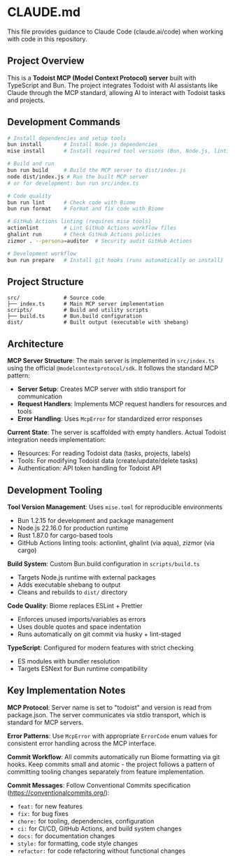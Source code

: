 # CLAUDE.md

This file provides guidance to Claude Code (claude.ai/code) when working with code in this repository.

## Project Overview

This is a **Todoist MCP (Model Context Protocol) server** built with TypeScript and Bun. The project integrates Todoist with AI assistants like Claude through the MCP standard, allowing AI to interact with Todoist tasks and projects.

## Development Commands

```bash
# Install dependencies and setup tools
bun install       # Install Node.js dependencies
mise install      # Install required tool versions (Bun, Node.js, linting tools)

# Build and run
bun run build     # Build the MCP server to dist/index.js
node dist/index.js # Run the built MCP server
# or for development: bun run src/index.ts

# Code quality
bun run lint      # Check code with Biome
bun run format    # Format and fix code with Biome

# GitHub Actions linting (requires mise tools)
actionlint        # Lint GitHub Actions workflow files
ghalint run       # Check GitHub Actions policies
zizmor . --persona=auditor  # Security audit GitHub Actions

# Development workflow
bun run prepare   # Install git hooks (runs automatically on install)
```

## Project Structure

```
src/              # Source code
├── index.ts      # Main MCP server implementation
scripts/          # Build and utility scripts
├── build.ts      # Bun.build configuration
dist/             # Built output (executable with shebang)
```

## Architecture

**MCP Server Structure**: The main server is implemented in `src/index.ts` using the official `@modelcontextprotocol/sdk`. It follows the standard MCP pattern:

- **Server Setup**: Creates MCP server with stdio transport for communication
- **Request Handlers**: Implements MCP request handlers for resources and tools
- **Error Handling**: Uses `McpError` for standardized error responses

**Current State**: The server is scaffolded with empty handlers. Actual Todoist integration needs implementation:
- Resources: For reading Todoist data (tasks, projects, labels)
- Tools: For modifying Todoist data (create/update/delete tasks)
- Authentication: API token handling for Todoist API

## Development Tooling

**Tool Version Management**: Uses `mise.toml` for reproducible environments
- Bun 1.2.15 for development and package management  
- Node.js 22.16.0 for production runtime
- Rust 1.87.0 for cargo-based tools
- GitHub Actions linting tools: actionlint, ghalint (via aqua), zizmor (via cargo)

**Build System**: Custom Bun.build configuration in `scripts/build.ts`
- Targets Node.js runtime with external packages
- Adds executable shebang to output
- Cleans and rebuilds to `dist/` directory

**Code Quality**: Biome replaces ESLint + Prettier
- Enforces unused imports/variables as errors
- Uses double quotes and space indentation
- Runs automatically on git commit via husky + lint-staged

**TypeScript**: Configured for modern features with strict checking
- ES modules with bundler resolution
- Targets ESNext for Bun runtime compatibility

## Key Implementation Notes

**MCP Protocol**: Server name is set to "todoist" and version is read from package.json. The server communicates via stdio transport, which is standard for MCP servers.

**Error Patterns**: Use `McpError` with appropriate `ErrorCode` enum values for consistent error handling across the MCP interface.

**Commit Workflow**: All commits automatically run Biome formatting via git hooks. Keep commits small and atomic - the project follows a pattern of committing tooling changes separately from feature implementation.

**Commit Messages**: Follow Conventional Commits specification (https://conventionalcommits.org/):
- `feat:` for new features
- `fix:` for bug fixes
- `chore:` for tooling, dependencies, configuration
- `ci:` for CI/CD, GitHub Actions, and build system changes
- `docs:` for documentation changes
- `style:` for formatting, code style changes
- `refactor:` for code refactoring without functional changes